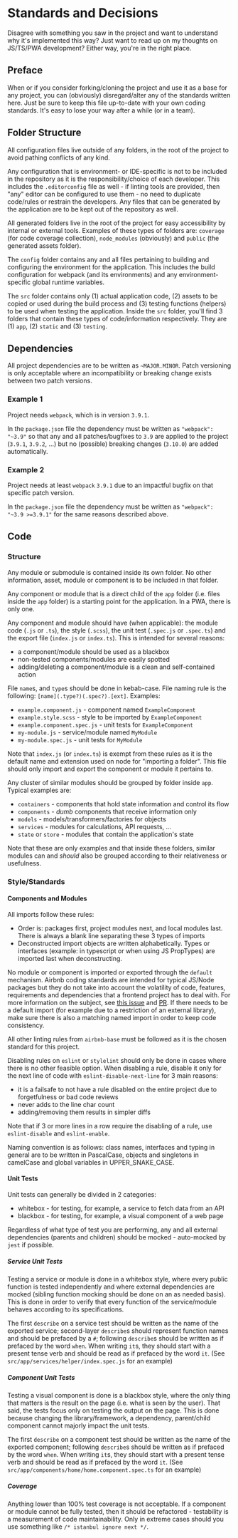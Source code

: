 # Standards and Decisions

Disagree with something you saw in the project and want to understand why it's implemented this way?
Just want to read up on my thoughts on JS/TS/PWA development? Either way, you're in the right place.

## Preface

When or if you consider forking/cloning the project and use it as a base for any project, you can
(obviously) disregard/alter any of the standards written here. Just be sure to keep this file
up-to-date with your own coding standards. It's easy to lose your way after a while (or in a team).

## Folder Structure

All configuration files live outside of any folders, in the root of the project to avoid pathing
conflicts of any kind.

Any configuration that is environment- or IDE-specific is not to be included in the repository as it
is the responsibility/choice of each developer. This includes the `.editorconfig` file as well - if
linting tools are provided, then "any" editor can be configured to use them - no need to duplicate
code/rules or restrain the developers. Any files that can be generated by the application are to be
kept out of the repository as well.

All generated folders live in the root of the project for easy accessibility by internal or external
tools. Examples of these types of folders are: `coverage` (for code coverage collection),
`node_modules` (obviously) and `public` (the generated assets folder).

The `config` folder contains any and all files pertaining to building and configuring the
environment for the application. This includes the build configuration for webpack (and its
environments) and any environment-specific global runtime variables.

The `src` folder contains only (1) actual application code, (2) assets to be copied or used during
the build process and (3) testing functions (helpers) to be used when testing the application.
Inside the `src` folder, you'll find 3 folders that contain these types of code/information
respectively. They are (1) `app`, (2) `static` and (3) `testing`.

## Dependencies

All project dependencies are to be written as `~MAJOR.MINOR`. Patch versioning is only acceptable
where an incompatibility or breaking change exists between two patch versions.

### Example 1

Project needs `webpack`, which is in version `3.9.1`.

In the `package.json` file the dependency must be written as `"webpack": "~3.9"` so that any and all
patches/bugfixes to `3.9` are applied to the project (`3.9.1`, `3.9.2`, ...) but no (possible)
breaking changes (`3.10.0`) are added automatically.

### Example 2

Project needs at least `webpack` `3.9.1` due to an impactful bugfix on that specific patch version.

In the `package.json` file the dependency must be written as `"webpack": "~3.9 >=3.9.1"` for the
same reasons described above.

## Code

### Structure

Any module or submodule is contained inside its own folder. No other information, asset, module or
component is to be included in that folder.

Any component or module that is a direct child of the `app` folder (i.e. files inside the `app`
folder) is a starting point for the application. In a PWA, there is only one.

Any component and module should have (when applicable): the module code (`.js` or `.ts`), the style
(`.scss`), the unit test (`.spec.js` or `.spec.ts`) and the export file (`index.js` or `index.ts`).
This is intended for several reasons:
  - a component/module should be used as a blackbox
  - non-tested components/modules are easily spotted
  - adding/deleting a component/module is a clean and self-contained action

File `name`s, and `type`s should be done in kebab-case. File naming rule is the following:
`[name](.type?)(.spec?).[ext]`. Examples:
  - `example.component.js` - component named `ExampleComponent`
  - `example.style.scss` - style to be imported by `ExampleComponent`
  - `example.component.spec.js` - unit tests for `ExampleComponent`
  - `my-module.js` - service/module named `MyModule`
  - `my-module.spec.js` - unit tests for `MyModule`

Note that `index.js` (or `index.ts`) is exempt from these rules as it is the default name and
extension used on node for "importing a folder". This file should only import and export the
component or module it pertains to.

Any cluster of similar modules should be grouped by folder inside `app`. Typical examples are:
  - `containers` - components that hold state information and control its flow
  - `components` - _dumb_ components that receive information only
  - `models` - models/transformers/factories for objects
  - `services` - modules for calculations, API requests, ...
  - `state` or `store` - modules that contain the application's state

Note that these are only examples and that inside these folders, similar modules can and _should_
also be grouped according to their relativeness or usefulness.

### Style/Standards

#### Components and Modules

All imports follow these rules:
  - Order is: packages first, project modules next, and local modules last. There is always a blank
line separating these 3 types of imports
  - Deconstructed import objects are written alphabetically. Types or interfaces (example: in
typescript or when using JS PropTypes) are imported last when deconstructing.

No module or component is imported or exported through the `default` mechanism. Airbnb coding
standards are intended for typical JS/Node packages but they do not take into account the volatility
of code, features, requirements and dependencies that a frontend project has to deal with. For more
information on the subject, see [this issue][link-eslint-issue] and [PR][link-eslint-pr]. If there
needs to be a default import (for example due to a restriction of an external library), make sure
there is also a matching named import in order to keep code consistency.

All other linting rules from `airbnb-base` must be followed as it is the chosen standard for this
project.

Disabling rules on `eslint` or `stylelint` should only be done in cases where there is no other
feasible option. When disabling a rule, disable it only for the next line of code with
`eslint-disable-next-line` for 3 main reasons:
  - it is a failsafe to not have a rule disabled on the entire project due to forgetfulness or bad
code reviews
  - never adds to the line char count
  - adding/removing them results in simpler diffs

Note that if 3 or more lines in a row require the disabling of a rule, use `eslint-disable` and
`eslint-enable`.

Naming convention is as follows: class names, interfaces and typing in general are to be written in
PascalCase, objects and singletons in camelCase and global variables in UPPER_SNAKE_CASE.

#### Unit Tests

Unit tests can generally be divided in 2 categories:
  - whitebox - for testing, for example, a service to fetch data from an API
  - blackbox - for testing, for example, a visual component of a web page

Regardless of what type of test you are performing, any and all external dependencies (parents and
children) should be mocked - auto-mocked by `jest` if possible.

##### Service Unit Tests

Testing a service or module is done in a whitebox style, where every public function is tested
independently and where external dependencies are mocked (sibling function mocking should be done on
an as needed basis). This is done in order to verify that every function of the service/module
behaves according to its specifications.

The first `describe` on a service test should be written as the name of the exported service;
second-layer `describe`s should represent function names and should be prefaced by a `#`; following
`describe`s should be written as if prefaced by the word `when`. When writing `it`s, they should
start with a present tense verb and should be read as if prefaced by the word `it`. (See
`src/app/services/helper/index.spec.js` for an example)

##### Component Unit Tests

Testing a visual component is done is a blackbox style, where the only thing that matters is the
result on the page (i.e. what is seen by the user). That said, the tests focus only on testing the
output on the page. This is done because changing the library/framework, a dependency, parent/child
component cannot majorly impact the unit tests.

The first `describe` on a component test should be written as the name of the exported component;
following `describe`s should be written as if prefaced by the word `when`. When writing `it`s, they
should start with a present tense verb and should be read as if prefaced by the word `it`. (See
`src/app/components/home/home.component.spec.ts` for an example)

##### Coverage

Anything lower than 100% test coverage is not acceptable. If a component or module cannot be fully
tested, then it should be refactored - testability is a measurement of code maintainability. Only in
extreme cases should you use something like `/* istanbul ignore next */`.

[link-eslint-issue]: https://github.com/benmosher/eslint-plugin-import/issues/889
[link-eslint-pr]: https://github.com/benmosher/eslint-plugin-import/pull/936
